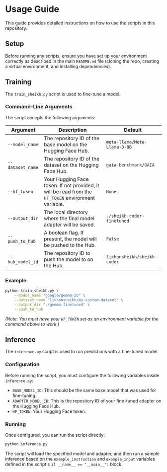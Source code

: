 # Usage Guide

This guide provides detailed instructions on how to use the scripts in this repository.

## Setup

Before running any scripts, ensure you have set up your environment correctly as described in the main `README.md` file (cloning the repo, creating a virtual environment, and installing dependencies).

## Training

The `train_sheikh.py` script is used to fine-tune a model.

### Command-Line Arguments

The script accepts the following arguments:

| Argument | Description | Default |
| --- | --- | --- |
| `--model_name` | The repository ID of the base model on the Hugging Face Hub. | `meta-llama/Meta-Llama-3-8B` |
| `--dataset_name`| The repository ID of the dataset on the Hugging Face Hub. | `gaia-benchmark/GAIA` |
| `--hf_token` | Your Hugging Face token. If not provided, it will be read from the `HF_TOKEN` environment variable. | `None` |
| `--output_dir` | The local directory where the final model adapter will be saved. | `./sheikh-coder-finetuned` |
| `--push_to_hub` | A boolean flag. If present, the model will be pushed to the Hub. | `False` |
| `--hub_model_id`| The repository ID to push the model to on the Hub. | `likhonsheikh/sheikh-coder` |

### Example

```bash
python train_sheikh.py \
    --model_name "google/gemma-2b" \
    --dataset_name "likhonsheikh/my-custom-dataset" \
    --output_dir "./gemma-finetuned" \
    --push_to_hub
```
*(Note: You must have your `HF_TOKEN` set as an environment variable for the command above to work.)*

## Inference

The `inference.py` script is used to run predictions with a fine-tuned model.

### Configuration

Before running the script, you must configure the following variables inside `inference.py`:

-   `BASE_MODEL_ID`: This should be the same base model that was used for fine-tuning.
-   `ADAPTER_MODEL_ID`: This is the repository ID of your fine-tuned adapter on the Hugging Face Hub.
-   `HF_TOKEN`: Your Hugging Face token.

### Running

Once configured, you can run the script directly:
```bash
python inference.py
```
The script will load the specified model and adapter, and then run a sample inference based on the `example_instruction` and `example_input` variables defined in the script's `if __name__ == "__main__":` block.
